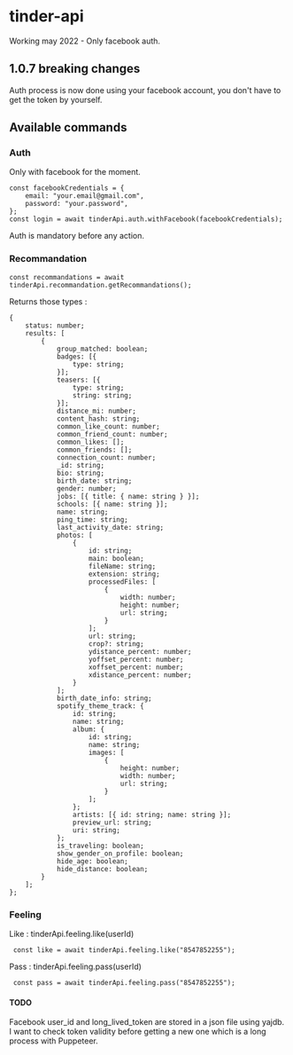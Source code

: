 # tinder-api

Working may 2022 - Only facebook auth.

## 1.0.7 breaking changes

Auth process is now done using your facebook account, you don't have to get the token by yourself.

## Available commands

### Auth

Only with facebook for the moment.

    const facebookCredentials = {
        email: "your.email@gmail.com",
        password: "your.password",
    };
    const login = await tinderApi.auth.withFacebook(facebookCredentials);

Auth is mandatory before any action.

### Recommandation

    const recommandations = await tinderApi.recommandation.getRecommandations();

Returns those types :

    {
        status: number;
        results: [
            {
                group_matched: boolean;
                badges: [{
                    type: string;
                }];
                teasers: [{
                    type: string;
                    string: string;
                }];
                distance_mi: number;
                content_hash: string;
                common_like_count: number;
                common_friend_count: number;
                common_likes: [];
                common_friends: [];
                connection_count: number;
                _id: string;
                bio: string;
                birth_date: string;
                gender: number;
                jobs: [{ title: { name: string } }];
                schools: [{ name: string }];
                name: string;
                ping_time: string;
                last_activity_date: string;
                photos: [
                    {
                        id: string;
                        main: boolean;
                        fileName: string;
                        extension: string;
                        processedFiles: [
                            {
                                width: number;
                                height: number;
                                url: string;
                            }
                        ];
                        url: string;
                        crop?: string;
                        ydistance_percent: number;
                        yoffset_percent: number;
                        xoffset_percent: number;
                        xdistance_percent: number;
                    }
                ];
                birth_date_info: string;
                spotify_theme_track: {
                    id: string;
                    name: string;
                    album: {
                        id: string;
                        name: string;
                        images: [
                            {
                                height: number;
                                width: number;
                                url: string;
                            }
                        ];
                    };
                    artists: [{ id: string; name: string }];
                    preview_url: string;
                    uri: string;
                };
                is_traveling: boolean;
                show_gender_on_profile: boolean;
                hide_age: boolean;
                hide_distance: boolean;
            }
        ];
    };

### Feeling

Like : tinderApi.feeling.like(userId)

     const like = await tinderApi.feeling.like("8547852255");

Pass : tinderApi.feeling.pass(userId)

     const pass = await tinderApi.feeling.pass("8547852255");

#### TODO

Facebook user_id and long_lived_token are stored in a json file using yajdb.<br />
I want to check token validity before getting a new one which is a long process with Puppeteer.<br />
